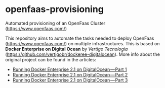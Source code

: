 # openfaas-provisioning
Automated provisioning of an OpenFaas Cluster (https://www.openfaas.com/)

This repository aims to automate the tasks needed to deploy OpenFaas (https://www.openfaas.com/) on multiple infrastructures. This is based on **Docker Enterprise on Digital Ocean** by *Vertigo Tecnologia* (https://github.com/vertigobr/dockeree-digitalocean). More info about the original project can be found in the articles:

* [Running Docker Enterprise 2.1 on DigitalOcean — Part 1](https://link.medium.com/0XPAOy21ZR)
* [Running Docker Enterprise 2.1 on DigitalOcean — Part 2](https://link.medium.com/yXqG11xt0R)
* [Running Docker Enterprise 2.1 on DigitalOcean — Part 3](https://link.medium.com/A7KisfnQ3R)
